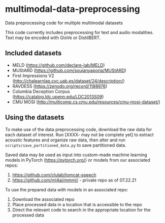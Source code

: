 # multimodal-data-preprocessing
Data preprocessing code for multiple multimodal datasets

This code currently includes preprocessing for text and audio modalities. 
Text may be encoded with GloVe or DistilBERT. 

## Included datasets

* MELD (https://github.com/declare-lab/MELD)
* MUStARD (https://github.com/soujanyaporia/MUStARD)
* First Impressions V2 (http://chalearnlap.cvc.uab.es/dataset/24/description/)
* RAVDESS (https://zenodo.org/record/1188976)
* Columbia Deception Corpus (https://catalog.ldc.upenn.edu/LDC2013S09)
* CMU MOSI (http://multicomp.cs.cmu.edu/resources/cmu-mosi-dataset/)

## Using the datasets
To make use of the data preprocessing code, download the raw data for each dataset of interest. Run [XXXX- may not be complete yet] to extract acoustic features and organize raw data, then alter and run `scripts/save_partitioned_data.py` to save partitioned data. 

Saved data may be used as input into custom-made machine learning models in PyTorch (https://pytorch.org/) or models from our associated repos:

1. https://github.com/clulab/tomcat-speech
2. https://github.com/ml4ai/mmml/ - private repo as of 07.22.21

To use the prepared data with models in an associated repo:

1. Download the associated repo
2. Place processed data in a location that is accessible to the repo
3. Direct the relevant code to search in the appropriate location for the processed data